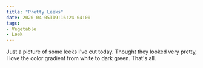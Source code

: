 ```yaml
---
title: "Pretty Leeks"
date: 2020-04-05T19:16:24-04:00
tags:
- Vegetable
- Leek
---
```


Just a picture of some leeks I've cut today. Thought they looked very pretty, I love the color gradient from white to dark green. That's all.

